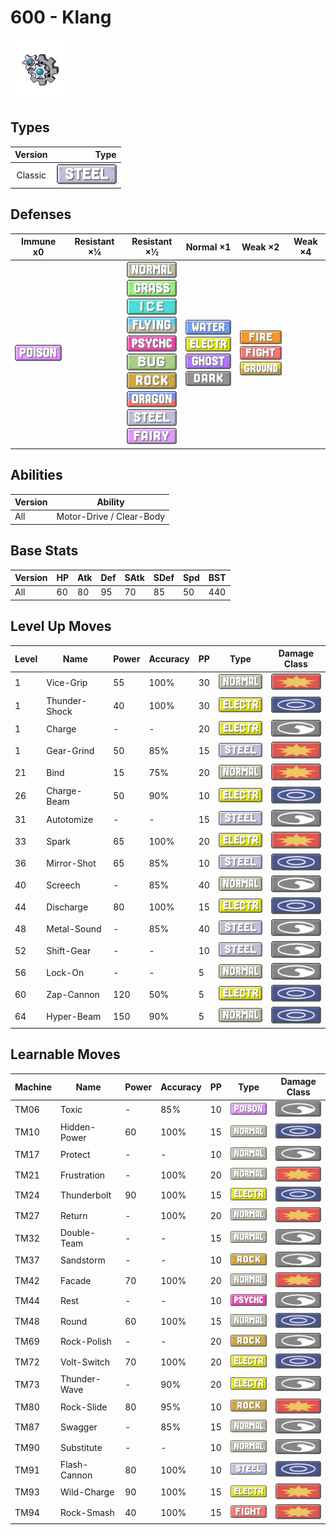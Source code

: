 # 600 - Klang

![klang](../img/pokemon/600.png)

## Types

| Version | Type                             |
| :-----: | -------------------------------: |
| Classic | ![steel](../img/types/steel.png) |

## Defenses

| Immune x0                          | Resistant ×¼ | Resistant ×½                                                                                                                                                                                                                                                                                                                                                                  | Normal ×1                                                                                                                                           | Weak ×2                                                                                                          | Weak ×4 |
| ---------------------------------- | ------------ | ----------------------------------------------------------------------------------------------------------------------------------------------------------------------------------------------------------------------------------------------------------------------------------------------------------------------------------------------------------------------------- | --------------------------------------------------------------------------------------------------------------------------------------------------- | ---------------------------------------------------------------------------------------------------------------- | ------- |
| ![poison](../img/types/poison.png) |              | ![normal](../img/types/normal.png)<br/>![grass](../img/types/grass.png)<br/>![ice](../img/types/ice.png)<br/>![flying](../img/types/flying.png)<br/>![psychic](../img/types/psychic.png)<br/>![bug](../img/types/bug.png)<br/>![rock](../img/types/rock.png)<br/>![dragon](../img/types/dragon.png)<br/>![steel](../img/types/steel.png)<br/>![fairy](../img/types/fairy.png) | ![water](../img/types/water.png)<br/>![electric](../img/types/electric.png)<br/>![ghost](../img/types/ghost.png)<br/>![dark](../img/types/dark.png) | ![fire](../img/types/fire.png)<br/>![fighting](../img/types/fighting.png)<br/>![ground](../img/types/ground.png) |         |

## Abilities

| Version | Ability                  |
| ------- | ------------------------ |
| All     | Motor-Drive / Clear-Body |

## Base Stats

| Version | HP | Atk | Def | SAtk | SDef | Spd | BST |
| ------- | -- | --- | --- | ---- | ---- | --- | --- |
| All     | 60 | 80  | 95  | 70   | 85   | 50  | 440 |

## Level Up Moves

| Level | Name          | Power | Accuracy | PP | Type                                   | Damage Class                           |
| ----- | ------------- | ----- | -------- | -- | -------------------------------------- | -------------------------------------- |
| 1     | Vice-Grip     | 55    | 100%     | 30 | ![normal](../img/types/normal.png)     | ![physical](../img/types/physical.png) |
| 1     | Thunder-Shock | 40    | 100%     | 30 | ![electric](../img/types/electric.png) | ![special](../img/types/special.png)   |
| 1     | Charge        | -     | -        | 20 | ![electric](../img/types/electric.png) | ![status](../img/types/status.png)     |
| 1     | Gear-Grind    | 50    | 85%      | 15 | ![steel](../img/types/steel.png)       | ![physical](../img/types/physical.png) |
| 21    | Bind          | 15    | 75%      | 20 | ![normal](../img/types/normal.png)     | ![physical](../img/types/physical.png) |
| 26    | Charge-Beam   | 50    | 90%      | 10 | ![electric](../img/types/electric.png) | ![special](../img/types/special.png)   |
| 31    | Autotomize    | -     | -        | 15 | ![steel](../img/types/steel.png)       | ![status](../img/types/status.png)     |
| 33    | Spark         | 65    | 100%     | 20 | ![electric](../img/types/electric.png) | ![physical](../img/types/physical.png) |
| 36    | Mirror-Shot   | 65    | 85%      | 10 | ![steel](../img/types/steel.png)       | ![special](../img/types/special.png)   |
| 40    | Screech       | -     | 85%      | 40 | ![normal](../img/types/normal.png)     | ![status](../img/types/status.png)     |
| 44    | Discharge     | 80    | 100%     | 15 | ![electric](../img/types/electric.png) | ![special](../img/types/special.png)   |
| 48    | Metal-Sound   | -     | 85%      | 40 | ![steel](../img/types/steel.png)       | ![status](../img/types/status.png)     |
| 52    | Shift-Gear    | -     | -        | 10 | ![steel](../img/types/steel.png)       | ![status](../img/types/status.png)     |
| 56    | Lock-On       | -     | -        | 5  | ![normal](../img/types/normal.png)     | ![status](../img/types/status.png)     |
| 60    | Zap-Cannon    | 120   | 50%      | 5  | ![electric](../img/types/electric.png) | ![special](../img/types/special.png)   |
| 64    | Hyper-Beam    | 150   | 90%      | 5  | ![normal](../img/types/normal.png)     | ![special](../img/types/special.png)   |

## Learnable Moves

| Machine | Name         | Power | Accuracy | PP | Type                                   | Damage Class                           |
| ------- | ------------ | ----- | -------- | -- | -------------------------------------- | -------------------------------------- |
| TM06    | Toxic        | -     | 85%      | 10 | ![poison](../img/types/poison.png)     | ![status](../img/types/status.png)     |
| TM10    | Hidden-Power | 60    | 100%     | 15 | ![normal](../img/types/normal.png)     | ![special](../img/types/special.png)   |
| TM17    | Protect      | -     | -        | 10 | ![normal](../img/types/normal.png)     | ![status](../img/types/status.png)     |
| TM21    | Frustration  | -     | 100%     | 20 | ![normal](../img/types/normal.png)     | ![physical](../img/types/physical.png) |
| TM24    | Thunderbolt  | 90    | 100%     | 15 | ![electric](../img/types/electric.png) | ![special](../img/types/special.png)   |
| TM27    | Return       | -     | 100%     | 20 | ![normal](../img/types/normal.png)     | ![physical](../img/types/physical.png) |
| TM32    | Double-Team  | -     | -        | 15 | ![normal](../img/types/normal.png)     | ![status](../img/types/status.png)     |
| TM37    | Sandstorm    | -     | -        | 10 | ![rock](../img/types/rock.png)         | ![status](../img/types/status.png)     |
| TM42    | Facade       | 70    | 100%     | 20 | ![normal](../img/types/normal.png)     | ![physical](../img/types/physical.png) |
| TM44    | Rest         | -     | -        | 10 | ![psychic](../img/types/psychic.png)   | ![status](../img/types/status.png)     |
| TM48    | Round        | 60    | 100%     | 15 | ![normal](../img/types/normal.png)     | ![special](../img/types/special.png)   |
| TM69    | Rock-Polish  | -     | -        | 20 | ![rock](../img/types/rock.png)         | ![status](../img/types/status.png)     |
| TM72    | Volt-Switch  | 70    | 100%     | 20 | ![electric](../img/types/electric.png) | ![special](../img/types/special.png)   |
| TM73    | Thunder-Wave | -     | 90%      | 20 | ![electric](../img/types/electric.png) | ![status](../img/types/status.png)     |
| TM80    | Rock-Slide   | 80    | 95%      | 10 | ![rock](../img/types/rock.png)         | ![physical](../img/types/physical.png) |
| TM87    | Swagger      | -     | 85%      | 15 | ![normal](../img/types/normal.png)     | ![status](../img/types/status.png)     |
| TM90    | Substitute   | -     | -        | 10 | ![normal](../img/types/normal.png)     | ![status](../img/types/status.png)     |
| TM91    | Flash-Cannon | 80    | 100%     | 10 | ![steel](../img/types/steel.png)       | ![special](../img/types/special.png)   |
| TM93    | Wild-Charge  | 90    | 100%     | 15 | ![electric](../img/types/electric.png) | ![physical](../img/types/physical.png) |
| TM94    | Rock-Smash   | 40    | 100%     | 15 | ![fighting](../img/types/fighting.png) | ![physical](../img/types/physical.png) |